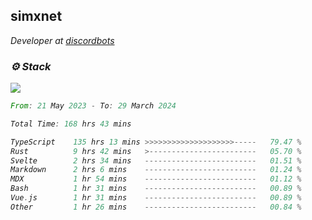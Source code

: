 <h2>simxnet</h2>
<p><em>Developer at <a href="https://github.com/dbotslist">discordbots</a></p>

### ⚙️ Stack
![](https://skillicons.dev/icons?i=git,docker,js,ts,cloudflare,css,deno,express,cpp,rust,arduino,graphql,html,nestjs,react,apollo,bash,lua,nextjs,nodejs,ps,powershell,neovim,postgres,tailwind,prisma)

<!--START_SECTION:waka-->

```rust
From: 21 May 2023 - To: 29 March 2024

Total Time: 168 hrs 43 mins

TypeScript    135 hrs 13 mins >>>>>>>>>>>>>>>>>>>>-----   79.47 %
Rust          9 hrs 42 mins   >------------------------   05.70 %
Svelte        2 hrs 34 mins   -------------------------   01.51 %
Markdown      2 hrs 6 mins    -------------------------   01.24 %
MDX           1 hr 54 mins    -------------------------   01.12 %
Bash          1 hr 31 mins    -------------------------   00.89 %
Vue.js        1 hr 31 mins    -------------------------   00.89 %
Other         1 hr 26 mins    -------------------------   00.84 %
```

<!--END_SECTION:waka-->


<!--
<p align="center">
     <a href="https://discord.gg/HhybNhchcC"><img src="https://invidget.switchblade.xyz/sejc7TnX6N" align="center" ><a>
</p> 
-->
